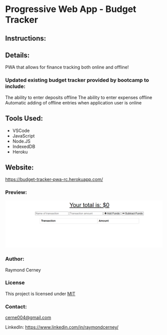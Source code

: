 # Progressive Web App - Budget Tracker

## Instructions:

## Details:
PWA that allows for finance tracking both online and offline!

### Updated existing budget tracker provided by bootcamp to include:
The ability to enter deposits offline
The ability to enter expenses offline
Automatic adding of offline entries when application user is online
## Tools Used:

- VSCode
- JavaScript
- Node.JS
- IndexedDB
- Heroku

## Website:

https://budget-tracker-pwa-rc.herokuapp.com/

### Preview:

![Image of Budget Tracker](./budgetTrackerImage.PNG)

### Author:

Raymond Cerney

### License

This project is licensed under [MIT](https://opensource.org/licenses/MIT)

### Contact:

cerne004@gmail.com

LinkedIn: https://www.linkedin.com/in/raymondcerney/
